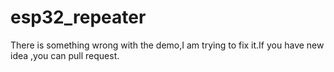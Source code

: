 # esp32_repeater
There is something wrong with the demo,I am trying to fix it.If you have new idea ,you can pull request.
